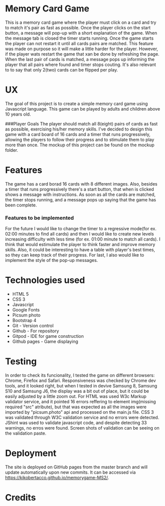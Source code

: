 # Memory Card Game
This is a memory card game where the player must click on a card and try to match it's pair as fast as possible.
Once the player clicks on the start button, a message will pop-up with a short explanation of the game. When the message tab is closed the timer starts running. Once the game starts the player can not restart it until all cards  pairs are matched. This feature was made on purpose so it will make a little harder for the player. However, if the player wats restart the game that xan be done by refreshing the page.
When the last pair of cards is matched, a message pops up informing the player that all pairs where found and timer stops couting.
It's also relevant to to say that only 2(two) cards can be flipped per play.

# UX
The goal of this project is to create a simple memory card game using Javascript language. This game can be played by adults and children above 10 years old.

###Player Goals
The player should match all 8(eight) pairs of cards as fast as possible, exercising his/her memory skills.
I've decided to design this game with a card board of 16 cards and a timer that runs progressively, allowing the players to follow their progress and to stimulate them to play more than once.
The mockup of this project can be found on the mockup folder.

# Features
The game has a card borad 16 cards with 8 different images. Also, besides a timer that runs progressively there's a start button, that when is clicked shows a message with instructions.
As soon as all the cards are matched, the timer stops running, and a message pops up saying that the game has been complete.

### Features to be implemented
For the future I would like to change the timer to a regressive mode(for ex. 02:00 minutes to find all cards) and then I would like to create new levels increasing difficulty with less time (for ex. 01:00 minute to match all cards). I think that would estimulate the player to think faster and improve memory skills.
Also, it could be interesting to have a table with player's best times, so they can keep track of their progress.
For last, I also would like to implement the style of the pop-up messages.

# Technologies used
* HTML 5
* CSS 3
* Javascript
* Google Fonts
* Picsum photo
* Bootstrap 4
* Git - Version control
* Github - For repository
* Gitpod - IDE for game construction
* Github pages - Game displaying

# Testing
In order to check its funcionality, I tested the game on different browsers: Chrome, Firefox and Safari.
Responsiveness was checked by Chrome dev tools, and it looked right, but when I tested in devive Samsung 8, Samsung S10 and Samsung J6, the display was a bit out of place, but it could be easily adjusted by a little zoom out.
For HTML was used W3c Markup validator service, and it pointed 16 errors reffering to element img(missing required "src" atribute), but that was expected as all the images were imported by "picsum.photo" api and processed on the main.js file.
CSS 3 was validated through W3C validation service and no errors were detected.
JShint was used to validate javascript code, and despite detecting 33 warnings, no erros were found.
Screen shots of validation can be seeing on the validation paste.

# Deployment
The site is deployed on GitHub pages from the master branch and will update automatically upon new commits. It can be accessed via https://kikobertacco.github.io/memorygame-MS2/.

# Credits
